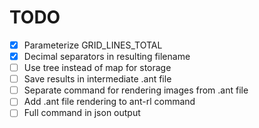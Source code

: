 # TODO

- [x] Parameterize GRID_LINES_TOTAL
- [x] Decimal separators in resulting filename
- [ ] Use tree instead of map for storage
- [ ] Save results in intermediate .ant file
- [ ] Separate command for rendering images from .ant file
- [ ] Add .ant file rendering to ant-rl command
- [ ] Full command in json output
